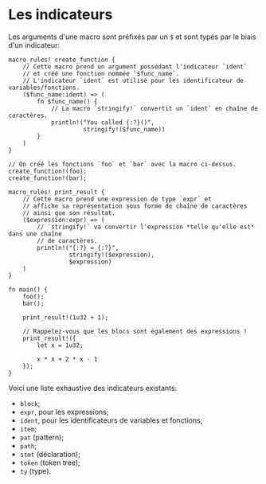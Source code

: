 # Les indicateurs

Les arguments d'une macro sont préfixés par un `$` et sont typés par le biais d'un indicateur:

```rust,editable
macro_rules! create_function {
    // Cette macro prend un argument possédant l'indicateur `ident` 
    // et créé une fonction nommée `$func_name`.
    // L'indicateur `ident` est utilisé pour les identificateur de variables/fonctions.
    ($func_name:ident) => (
        fn $func_name() {
            // La macro `stringify!` convertit un `ident` en chaîne de caractères.
            println!("You called {:?}()",
                     stringify!($func_name))
        }
    )
}

// On créé les fonctions `foo` et `bar` avec la macro ci-dessus.
create_function!(foo);
create_function!(bar);

macro_rules! print_result {
    // Cette macro prend une expression de type `expr` et 
    // affiche sa représentation sous forme de chaîne de caractères 
    // ainsi que son résultat.
    ($expression:expr) => (
        // `stringify!` va convertir l'expression *telle qu'elle est* dans une chaîne 
        // de caractères.
        println!("{:?} = {:?}",
                 stringify!($expression),
                 $expression)
    )
}

fn main() {
    foo();
    bar();

    print_result!(1u32 + 1);

    // Rappelez-vous que les blocs sont également des expressions !
    print_result!({
        let x = 1u32;

        x * x + 2 * x - 1
    });
}

```

Voici une liste exhaustive des indicateurs existants:

* `block`;
* `expr`, pour les expressions;
* `ident`, pour les identificateurs de variables et fonctions;
* `item`;
* `pat` (pattern);
* `path`;
* `stmt` (déclaration);
* `token` (token tree);
* `ty` (type).
